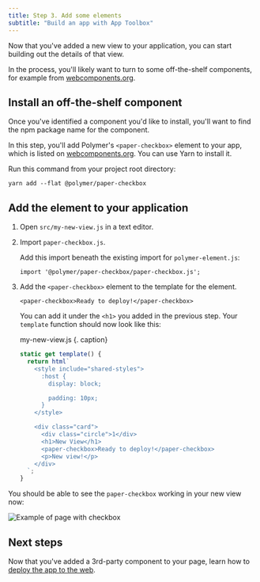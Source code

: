 ```yaml
---
title: Step 3. Add some elements
subtitle: "Build an app with App Toolbox"
---
```


<!-- toc -->

Now that you've added a new view to your application, you can start building
out the details of that view.

In the process, you'll likely want to turn
to some off-the-shelf components, for example from [webcomponents.org][webcomponents.org].


## Install an off-the-shelf component

Once you've identified a component you'd like to install, you'll want to find
the npm package name for the component.

In this step, you'll add Polymer's `<paper-checkbox>` element to your app, which is listed on
[webcomponents.org][paper-checkbox].  You can use Yarn to install it.

Run this command from your project root directory:

    yarn add --flat @polymer/paper-checkbox

## Add the element to your application

1.  Open `src/my-new-view.js` in a text editor.

1.  Import `paper-checkbox.js`.

    Add this import beneath the existing import for `polymer-element.js`:

    ```
    import '@polymer/paper-checkbox/paper-checkbox.js';
    ```

1.  Add the `<paper-checkbox>` element to the template for the element.

    ```
    <paper-checkbox>Ready to deploy!</paper-checkbox>
    ```

    You can add it under the `<h1>` you added in the previous step. Your `template` function
    should now look like this:

    my-new-view.js {. caption}

    ```js
    static get template() {
      return html`
        <style include="shared-styles">
          :host {
            display: block;

            padding: 10px;
          }
        </style>

        <div class="card">
          <div class="circle">1</div>
          <h1>New View</h1>
          <paper-checkbox>Ready to deploy!</paper-checkbox>
          <p>New view!</p>
        </div>
      `;
    }
    ```

You should be able to see the `paper-checkbox` working in your new view now:

![Example of page with checkbox](/images/3.0/toolbox/starter-kit-checkbox.png)

## Next steps

Now that you've added a 3rd-party component to your page, learn how to
[deploy the app to the web](deploy).

[webcomponents.org]: https://www.webcomponents.org
[paper-checkbox]: https://www.webcomponents.org/element/PolymerElements/paper-checkbox
